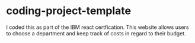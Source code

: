 # coding-project-template
I coded this as part of the IBM react certfication. This website allows users to choose a department and keep track of costs in regard to their budget. 
